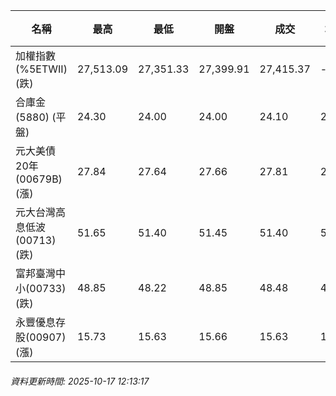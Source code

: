 | 名稱 | 最高 | 最低 | 開盤 | 成交 | 均價 | 成交金額(億) | 昨收 | 漲跌幅 | 漲跌 | 總量 | 昨量 | 振幅 |
| -------- | -------- | -------- | -------- |-------- | -------- | -------- |-------- |-------- |-------- | -------- | -------- |-------- |
|加權指數(%5ETWII) (跌)|27,513.09|27,351.33|27,399.91|27,415.37|-|4,153.65|27,647.87|0.84%|232.50|7,063,219|0|0.59%|
|合庫金(5880) (平盤)|24.30|24.00|24.00|24.10|24.15|1.63|24.10|0.00%|0.00|6,754|6,653|1.24%|
|元大美債20年(00679B) (漲)|27.84|27.64|27.66|27.81|27.74|8.91|27.49|1.16%|0.32|32,122|22,074|0.73%|
|元大台灣高息低波(00713) (跌)|51.65|51.40|51.45|51.40|51.53|4.41|51.45|0.10%|0.05|8,549|10,651|0.49%|
|富邦臺灣中小(00733) (跌)|48.85|48.22|48.85|48.48|48.50|0.414|49.03|1.12%|0.55|853|2,001|1.28%|
|永豐優息存股(00907) (漲)|15.73|15.63|15.66|15.63|15.69|0.094|15.61|0.13%|0.02|599|576|0.64%|
###### 資料更新時間: 2025-10-17 12:13:17